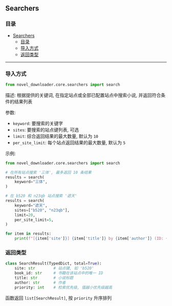 ## Searchers

### 目录

- [Searchers](#searchers)
  - [目录](#目录)
  - [导入方式](#导入方式)
  - [返回类型](#返回类型)

---

### 导入方式

```python
from novel_downloader.core.searchers import search
```

描述: 根据提供的关键词, 在指定站点或全部已配置站点中搜索小说, 并返回符合条件的结果列表

参数:

* `keyword`: 要搜索的关键字
* `sites`: 要搜索的站点键列表, 可选
* `limit`: 综合返回结果的最大数量, 默认为 `10`
* `per_site_limit`: 每个站点返回结果的最大数量, 默认为 `5`

示例:

```python
from novel_downloader.core.searchers import search

# 在所有站点搜索 '三体', 最多返回 10 条结果
results = search(
    keyword="三体",
)

# 在 b520 和 n23qb 站点搜索 '遮天'
results = search(
    keyword="遮天",
    sites=["b520", "n23qb"],
    limit=20,
    per_site_limit=5,
)

for item in results:
    print(f"[{item['site']}] {item['title']} by {item['author']} (ID: {item['book_id']})")
```

### 返回类型

```python
class SearchResult(TypedDict, total=True):
    site: str        # 站点键, 如 'b520'
    book_id: str     # 书籍在该站点中的唯一 ID
    title: str       # 小说标题
    author: str      # 作者
    priority: int    # 检索优先级, 值越小优先级越高
```

函数返回 `list[SearchResult]`, 按 `priority` 升序排列
